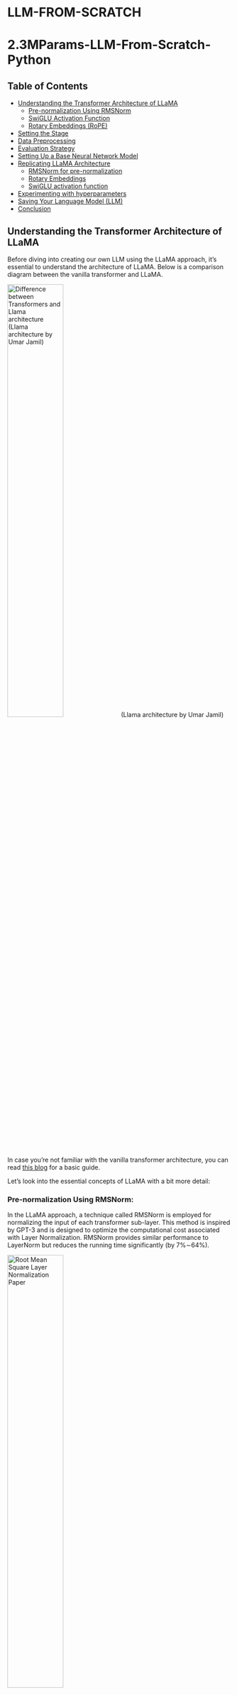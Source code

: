 # LLM-FROM-SCRATCH
# 2.3MParams-LLM-From-Scratch-Python
## Table of Contents

- [Understanding the Transformer Architecture of LLaMA](#understanding-the-transformer-architecture-of-llama)
  - [Pre-normalization Using RMSNorm](#pre-normalization-using-rmsnorm)
  - [SwiGLU Activation Function](#swiglu-activation-function)
  - [Rotary Embeddings (RoPE)](#rotary-embeddings-rope)
- [Setting the Stage](#setting-the-stage)
- [Data Preprocessing](#data-preprocessing)
- [Evaluation Strategy](#evaluation-strategy)
- [Setting Up a Base Neural Network Model](#setting-up-a-base-neural-network-model)
- [Replicating LLaMA Architecture](#replicating-llama-architecture)
  - [RMSNorm for pre-normalization](#rmsnorm-for-pre-normalization)
  - [Rotary Embeddings](#rotary-embeddings)
  - [SwiGLU activation function](#swiglu-activation-function)
- [Experimenting with hyperparameters](#experimenting-with-hyperparameters)
- [Saving Your Language Model (LLM)](#saving-your-language-model-llm)
- [Conclusion](#conclusion)

## Understanding the Transformer Architecture of LLaMA

Before diving into creating our own LLM using the LLaMA approach, it’s essential to understand the architecture of LLaMA. Below is a comparison diagram between the vanilla transformer and LLaMA.

<img src="https://cdn-images-1.medium.com/max/25620/1*nt-ydHhSVsaLXq_HZRaLQA.png" alt="Difference between Transformers and Llama architecture (Llama architecture by Umar Jamil)" style="width: 50%;">
(Llama architecture by Umar Jamil)

In case you’re not familiar with the vanilla transformer architecture, you can read [this blog](https://medium.com/@fareedkhandev/understanding-transformers-a-step-by-step-math-example-part-1-a7809015150a) for a basic guide.

Let’s look into the essential concepts of LLaMA with a bit more detail:

### Pre-normalization Using RMSNorm:

In the LLaMA approach, a technique called RMSNorm is employed for normalizing the input of each transformer sub-layer. This method is inspired by GPT-3 and is designed to optimize the computational cost associated with Layer Normalization. RMSNorm provides similar performance to LayerNorm but reduces the running time significantly (by 7%∼64%).

<img src="https://cdn-images-1.medium.com/max/3604/1*9FA6P93WhRuWFXxVlPG3LA.png" alt="Root Mean Square Layer Normalization Paper" style="width: 50%;">


It achieves this by emphasizing re-scaling invariance and regulating the summed inputs based on the root mean square (RMS) statistic. The primary motivation is to simplify LayerNorm by removing the mean statistic. Interested readers can explore the detailed implementation of RMSNorm [here](https://github.com/bzhangGo/rmsnorm/blob/master/rmsnorm_torch.py).

### SwiGLU Activation Function:

LLaMA introduces the SwiGLU activation function, drawing inspiration from PaLM. To understand SwiGLU, it’s essential to first grasp the Swish activation function. SwiGLU extends Swish and involves a custom layer with a dense network to split and multiply input activations.

<img src="https://cdn-images-1.medium.com/max/13536/1*N3dwnqNUD0TdwPYO0NlhYg.png" alt="SwiGLU: GLU Variants Improve Transformer" style="width: 50%;">

The aim is to enhance the expressive power of the model by introducing a more sophisticated activation function. Further details on SwiGLU can be found in the associated [paper](https://arxiv.org/pdf/2002.05202v1.pdf).

### Rotary Embeddings (RoPE):

Rotary Embeddings, or RoPE, is a type of position embedding used in LLaMA. It encodes absolute positional information using a rotation matrix and naturally includes explicit relative position dependency in self-attention formulations. RoPE offers advantages such as scalability to various sequence lengths and decaying inter-token dependency with increasing relative distances.

This is achieved by encoding relative positions through multiplication with a rotation matrix, resulting in decayed relative distances — a desirable feature for natural language encoding. Those interested in the mathematical details can refer to the [RoPE paper](https://arxiv.org/pdf/2104.09864v4.pdf).

In addition to these concepts, the LLaMA paper introduces other significant approaches, including the use of the **AdamW optimizer** with specific parameters, efficient implementations such as the causal [multi-head attention operator](https://facebookresearch.github.io/xformers/components/mha.html) available in the xformers library, and manually implemented backward functions for transformer layers to optimize computation during backward passes.

## Setting the Stage

We’ll be working with a range of Python libraries throughout this project, so let’s import them:

```python
# PyTorch for implementing LLM (No GPU)
import torch

# Neural network modules and functions from PyTorch
from torch import nn
from torch.nn import functional as F

# NumPy for numerical operations
import numpy as np

# Matplotlib for plotting Loss etc.
from matplotlib import pyplot as plt

# Time module for tracking execution time
import time

# Pandas for data manipulation and analysis
import pandas as pd

# urllib for handling URL requests (Downloading Dataset)
import urllib.request
```

Furthermore, I’m creating a configuration object that stores model parameters.
```python
# Configuration object for model parameters
MASTER_CONFIG = {
    # Adding parameters later
}
```

This approach maintains flexibility, allowing for the addition of more parameters as needed in the future.

## Data Preprocessing

In the original LLaMA paper, diverse open-source datasets were employed to train and evaluate the model.

<img src="https://cdn-images-1.medium.com/max/2304/1*vcZOIbZVutELPXNrtAVSdg.png" alt="LLaMA Open and Efficient Foundation Language Models" width="50%">


Unfortunately, utilizing extensive datasets may be impractical for smaller projects. Therefore, for our implementation, we’ll take a more modest approach by creating a dramatically scaled-down version of LLaMA.

Given the constraints of not having access to vast amounts of data, we will focus on training a simplified version of LLaMA using the TinyShakespeare dataset. This open source dataset, available [here](https://github.com/karpathy/char-rnn/blob/master/data/tinyshakespeare/input.txt), contains approximately 40,000 lines of text from various Shakespearean works.

While LLaMA was trained on an extensive dataset comprising **1.4 trillion** tokens, our dataset, TinyShakespeare, containing around **1 million characters**.

First, let’s obtain our dataset by downloading it:
```python
# The URL of the raw text file on GitHub
url = "https://raw.githubusercontent.com/karpathy/char-rnn/master/data/tinyshakespeare/input.txt"

# The file name for local storage
file_name = "tinyshakespeare.txt"

# Execute the download
urllib.request.urlretrieve(url, file_name)
```

This Python script fetches the tinyshakespeare dataset from the specified URL and saves it locally with the filename **“tinyshakespeare.txt.”**

Next, let’s determine the vocabulary size, which represents the unique number of characters in our dataset. Here’s the code snippet:
```python
# Read the content of the dataset
lines = open("tinyshakespeare.txt", 'r').read()

# Create a sorted list of unique characters in the dataset
vocab = sorted(list(set(lines)))

# Display the first 10 characters in the vocabulary list
print('Printing the first 10 characters of the vocab list:', vocab[:10])

# Output the total number of characters in our dataset (Vocabulary Size)
print('Total number of characters in our dataset (Vocabulary Size):', len(vocab))
```

<img src="https://cdn-images-1.medium.com/max/52186/1*No8_KIyXjY7gzvIMf2t9hg.png" alt="" width="50%">


Now, we’re creating mappings between integers to characters (**itos**) and characters to integers (**stoi**). Here’s the code:

```python
# Mapping integers to characters (itos)
itos = {i: ch for i, ch in enumerate(vocab)}

# Mapping characters to integers (stoi)
stoi = {ch: i for i, ch in enumerate(vocab)}
```

<img src="https://cdn-images-1.medium.com/max/52186/1*F3J_886M-k9pvAjUUOXlxA.png" alt="" width="50%">

In the original LLaMA paper, the [SentencePiece byte-pair encoding tokenizer](https://github.com/google/sentencepiece) from Google was used. However, for simplicity, we’ll opt for a basic character-level tokenizer. Let’s create encode and decode functions that we’ll later apply to our dataset:
```python
# Encode function: Converts a string to a list of integers using the mapping stoi
def encode(s):
    return [stoi[ch] for ch in s]

# Decode function: Converts a list of integers back to a string using the mapping itos
def decode(l):
    return ''.join([itos[i] for i in l])

# Example: Encode the string "hello" and then decode the result
decode(encode("morning"))
```
The final line will output `morning` confirms the proper functionality of the encode and decode functions.

We are now converting our dataset into a torch tensor, specifying its data type for further operations using **PyTorch**:
```python
# Convert the dataset into a torch tensor with specified data type (dtype)
dataset = torch.tensor(encode(lines), dtype=torch.int8)

# Display the shape of the resulting tensor
print(dataset.shape)
```
The output istorch.Size([1115394]) indicates that our dataset contains approximately **one million tokens**. It's worth noting that this is significantly smaller than the LLaMA dataset, which consists of **1.4 trillion tokens**.

We’ll create a function responsible for splitting our dataset into training, validation, or test sets. In machine learning or deep learning projects, such splits are crucial for developing and evaluating models, and the same principle applies here in replicating a Large Language Model (LLM) approach:
```python
# Function to get batches for training, validation, or testing
def get_batches(data, split, batch_size, context_window, config=MASTER_CONFIG):
    # Split the dataset into training, validation, and test sets
    train = data[:int(.8 * len(data))]
    val = data[int(.8 * len(data)): int(.9 * len(data))]
    test = data[int(.9 * len(data)):]

    # Determine which split to use
    batch_data = train
    if split == 'val':
        batch_data = val
    if split == 'test':
        batch_data = test

    # Pick random starting points within the data
    ix = torch.randint(0, batch_data.size(0) - context_window - 1, (batch_size,))

    # Create input sequences (x) and corresponding target sequences (y)
    x = torch.stack([batch_data[i:i+context_window] for i in ix]).long()
    y = torch.stack([batch_data[i+1:i+context_window+1] for i in ix]).long()

    return x, y
```
Now that our splitting function is defined, let’s establish two parameters crucial for this process:

```python
# Update the MASTER_CONFIG with batch_size and context_window parameters
MASTER_CONFIG.update({
    'batch_size': 8,          # Number of batches to be processed at each random split
    'context_window': 16      # Number of characters in each input (x) and target (y) sequence of each batch
})
```
batch_size determines how many batches are processed at each random split, while context_window specifies the number of characters in each input (x) and target (y) sequence of each batch.

Let’s print a random sample from the train split of batch 8 and context window 16 from our dataset:
```python
# Obtain batches for training using the specified batch size and context window
xs, ys = get_batches(dataset, 'train', MASTER_CONFIG['batch_size'], MASTER_CONFIG['context_window'])

# Decode the sequences to obtain the corresponding text representations
decoded_samples = [(decode(xs[i].tolist()), decode(ys[i].tolist())) for i in range(len(xs))]

# Print the random sample
print(decoded_samples)
```
<img src="https://cdn-images-1.medium.com/max/14848/1*lv5ckp3X_s2qrVMW1QVkPg.png" alt="" width="50%">


## Evaluation Strategy

Now, we are set to create a function dedicated to evaluating our self-created LLaMA architecture. The reason for doing this before defining the actual model approach is to enable continuous evaluation during the training process.
```python
@torch.no_grad()  # Don't compute gradients for this function
def evaluate_loss(model, config=MASTER_CONFIG):
    # Placeholder for the evaluation results
    out = {}
    
    # Set the model to evaluation mode
    model.eval()

    # Iterate through training and validation splits
    for split in ["train", "val"]:
        # Placeholder for individual losses
        losses = []

        # Generate 10 batches for evaluation
        for _ in range(10):
            # Get input sequences (xb) and target sequences (yb)
            xb, yb = get_batches(dataset, split, config['batch_size'], config['context_window'])
            
            # Perform model inference and calculate the loss
            _, loss = model(xb, yb)
            
            # Append the loss to the list
            losses.append(loss.item())

        # Calculate the mean loss for the split and store it in the output dictionary
        out[split] = np.mean(losses)
    
    # Set the model back to training mode
    model.train()
    
    return out
```

We have used the **loss** as a metric to assess the performance of the model during training iterations. Our function iterates through the training and validation splits, computes the mean loss over 10 batches for each split, and finally returns the results. The model is then set back to training mode with model.train().

## Setting Up a Base Neural Network Model

We’re building a basic neural network that we’ll improve later using LLaMA techniques.

```python
# Definition of a basic neural network class
class SimpleBrokenModel(nn.Module):
    def __init__(self, config=MASTER_CONFIG):
        super().__init__()
        self.config = config

        # Embedding layer to convert character indices to vectors (vocab size: 65)
        self.embedding = nn.Embedding(config['vocab_size'], config['d_model'])

        # Linear layers for modeling relationships between features
        # (to be updated with SwiGLU activation function as in LLaMA)
        self.linear = nn.Sequential(
            nn.Linear(config['d_model'], config['d_model']),
            nn.ReLU(),  # Currently using ReLU, will be replaced with SwiGLU as in LLaMA
            nn.Linear(config['d_model'], config['vocab_size']),
        )

        # Print the total number of model parameters
        print("Model parameters:", sum([m.numel() for m in self.parameters()]))
```

In the current architecture, the embedding layer has a vocabulary size of 65, representing the characters in our dataset. As this serves as our base model, we are using **ReLU **as the activation function in the linear layers; however, this will later be replaced with SwiGLU, as used in LLaMA.

To create a forward pass for our base model, we must define a forward function within our NN model.
```python
# Definition of a basic neural network class
class SimpleBrokenModel(nn.Module):
    def __init__(self, config=MASTER_CONFIG):

        # Rest of the code        
        ... 

        # Forward pass function for the base model
        def forward(self, idx, targets=None):
            # Embedding layer converts character indices to vectors
            x = self.embedding(idx)
            
            # Linear layers for modeling relationships between features
            a = self.linear(x)
            
            # Apply softmax activation to obtain probability distribution
            logits = F.softmax(a, dim=-1)

            # If targets are provided, calculate and return the cross-entropy loss
            if targets is not None:
                # Reshape logits and targets for cross-entropy calculation
                loss = F.cross_entropy(logits.view(-1, self.config['vocab_size']), targets.view(-1))
                return logits, loss

            # If targets are not provided, return the logits
            else:
                return logits

        # Print the total number of model parameters
        print("Model parameters:", sum([m.numel() for m in self.parameters()]))
```

This forward pass function takes character indices (idx) as input, applies the embedding layer, passes the result through linear layers, applies a softmax activation to obtain a probability distribution (logits). If targets are provided, it calculates the cross-entropy loss and returns both logits and loss. If targets are not provided, it returns only the logits.

To instantiate this model, we can directly invoke the class and print the total number of parameters in our Simple Neural Network Model. We’ve set the dimension of our linear layers to 128, specifying this value in our config object:
```python
# Update MASTER_CONFIG with the dimension of linear layers (128)
MASTER_CONFIG.update({
    'd_model': 128,
})

# Instantiate the SimpleBrokenModel using the updated MASTER_CONFIG
model = SimpleBrokenModel(MASTER_CONFIG)

# Print the total number of parameters in the model
print("Total number of parameters in the Simple Neural Network Model:", sum([m.numel() for m in model.parameters()]))
```
<img src="https://cdn-images-1.medium.com/max/56088/1*8k4YL-ZFXGHFgfu_-PMaPg.png" alt="" width="50%">


Our Simple Neural Network Model comprises approximately 33,000 parameters.

Similarly, to compute logits and loss, we only need to feed our split dataset into our model:
```python
# Obtain batches for training using the specified batch size and context window
xs, ys = get_batches(dataset, 'train', MASTER_CONFIG['batch_size'], MASTER_CONFIG['context_window'])

# Calculate logits and loss using the model
logits, loss = model(xs, ys)
```
To train our base model and note its performance, we need to specify some parameters. We are training for a total of 1000 epochs. Increasing the batch size to 32 from 8, and set the log_interval to 10, indicating that the code will print or log information about the training progress every 10 batches. For optimization, we’ll use the Adam optimizer.
```python
# Update MASTER_CONFIG with training parameters
MASTER_CONFIG.update({
    'epochs': 1000,          # Number of training epochs
    'log_interval': 10,      # Log information every 10 batches during training
    'batch_size': 32,        # Increase batch size to 32
})

# Instantiate the SimpleBrokenModel with updated configuration
model = SimpleBrokenModel(MASTER_CONFIG)

# Define the Adam optimizer for model parameters
optimizer = torch.optim.Adam(
    model.parameters(),      # Pass the model parameters to the optimizer
)
```
Let’s execute the training process and capture the loss from our base model, including the total number of parameters. **Additionally, each line is commented for clarity**:
```python
# Function to perform training
def train(model, optimizer, scheduler=None, config=MASTER_CONFIG, print_logs=False):
    # Placeholder for storing losses
    losses = []
    
    # Start tracking time
    start_time = time.time()

    # Iterate through epochs
    for epoch in range(config['epochs']):
        # Zero out gradients
        optimizer.zero_grad()

        # Obtain batches for training
        xs, ys = get_batches(dataset, 'train', config['batch_size'], config['context_window'])

        # Forward pass through the model to calculate logits and loss
        logits, loss = model(xs, targets=ys)

        # Backward pass and optimization step
        loss.backward()
        optimizer.step()

        # If a learning rate scheduler is provided, adjust the learning rate
        if scheduler:
            scheduler.step()

        # Log progress every specified interval
        if epoch % config['log_interval'] == 0:
            # Calculate batch time
            batch_time = time.time() - start_time
            
            # Evaluate loss on validation set
            x = evaluate_loss(model)
            
            # Store the validation loss
            losses += [x]
            
            # Print progress logs if specified
            if print_logs:
                print(f"Epoch {epoch} | val loss {x['val']:.3f} | Time {batch_time:.3f} | ETA in seconds {batch_time * (config['epochs'] - epoch)/config['log_interval'] :.3f}")
                
            # Reset the timer
            start_time = time.time()

            # Print learning rate if a scheduler is provided
            if scheduler:
                print("lr: ", scheduler.get_lr())

    # Print the final validation loss
    print("Validation loss: ", losses[-1]['val'])
    
    # Plot the training and validation loss curves
    return pd.DataFrame(losses).plot()

# Execute the training process
train(model, optimizer)
```
<img src="https://cdn-images-1.medium.com/max/17880/1*z1YNDzGegE2sg12SfkIZjw.png" alt="" width="50%">


The initial cross-entropy loss before training stands at 4.17, and after 1000 epochs, it reduces to 3.95. In this context, cross-entropy reflects the likelihood of selecting the incorrect word.

Our model incorporates a softmax layer on the logits, which transforms a vector of numbers into a probability distribution. Let’s use the built-in F.cross_entropy function, we need to directly pass in the [unnormalized logits](https://pytorch.org/docs/stable/generated/torch.nn.functional.cross_entropy.html). Consequently, we will modify our model accordingly.
```python
# Modified SimpleModel class without softmax layer
class SimpleModel(nn.Module):
    def __init__(self, config):
       
       # Rest of the code
       ...

    def forward(self, idx, targets=None):
        # Embedding layer converts character indices to vectors
        x = self.embedding(idx)
        
        # Linear layers for modeling relationships between features
        logits = self.linear(x)

        # If targets are provided, calculate and return the cross-entropy loss
        if targets is not None:

            # Rest of the code
            ...
```
Let’s recreate the updated SimpleModel and train it for 1000 epochs to observe any changes:

```python
# Create the updated SimpleModel
model = SimpleModel(MASTER_CONFIG)

# Obtain batches for training
xs, ys = get_batches(dataset, 'train', MASTER_CONFIG['batch_size'], MASTER_CONFIG['context_window'])

# Calculate logits and loss using the model
logits, loss = model(xs, ys)

# Define the Adam optimizer for model parameters
optimizer = torch.optim.Adam(model.parameters())

# Train the model for 100 epochs
train(model, optimizer)
```
<img src="https://cdn-images-1.medium.com/max/21656/1*90UeocQghByPqaZ_g6dYEw.png" alt="" width="50%">


After reducing the loss to 2.51, let’s explore how our language model with approximately **33,000 parameters** generates text during inferencing. We’ll create a ‘generate’ function, which we’ll later use when replicating LLaMA:

```python
# Generate function for text generation using the trained model
def generate(model, config=MASTER_CONFIG, max_new_tokens=30):
    idx = torch.zeros(5, 1).long()
    for _ in range(max_new_tokens):
        # Call the model
        logits = model(idx[:, -config['context_window']:])
        last_time_step_logits = logits[
            :, -1, :
        ]  # all the batches (1), last time step, all the logits
        p = F.softmax(last_time_step_logits, dim=-1)  # softmax to get probabilities
        idx_next = torch.multinomial(
            p, num_samples=1
        )  # sample from the distribution to get the next token
        idx = torch.cat([idx, idx_next], dim=-1)  # append to the sequence
    return [decode(x) for x in idx.tolist()]

# Generate text using the trained model
generate(model)
```
<img src="https://cdn-images-1.medium.com/max/43492/1*D1X9nqb8gPN5tXZJL2eAiQ.png" alt="" width="50%">


The generated text doesn’t look great with our basic model of around 33K parameters. However, now that we’ve laid the groundwork with this simple model, we’ll move on to constructing the LLaMA architecture in the next section.

## Replicating LLaMA Architecture

In the earlier part of the blog, we covered essential concepts, and now, we’ll integrate these concepts into our base model. LLaMA introduces three architectural modifications to the original Transformer:

 1. RMSNorm for pre-normalization

 2. Rotary embeddings

 3. SwiGLU activation function

We’ll incorporate each of these modifications one by one into our base model, iterating and building upon them.

### RMSNorm for pre-normalization:

We are defining an RMSNorm function with the following functionalities:
```python
class RMSNorm(nn.Module):
    def __init__(self, layer_shape, eps=1e-8, bias=False):
        super(RMSNorm, self).__init__()

        # Registering a learnable parameter 'scale' as a parameter of the module
        self.register_parameter("scale", nn.Parameter(torch.ones(layer_shape)))

    def forward(self, x):
        """
        Assumes shape is (batch, seq_len, d_model)
        """
        # Calculating the Frobenius norm, RMS = 1/sqrt(N) * Frobenius norm
        ff_rms = torch.linalg.norm(x, dim=(1,2)) * x[0].numel() ** -.5

        # Normalizing the input tensor 'x' with respect to RMS
        raw = x / ff_rms.unsqueeze(-1).unsqueeze(-1)

        # Scaling the normalized tensor using the learnable parameter 'scale'
        return self.scale[:x.shape[1], :].unsqueeze(0) * raw
```
we define the RMSNorm class. During initialization, it registers a scale parameter. In the forward pass, it calculates the **Frobenius norm** of the input tensor and then normalizes the tensor. Finally, the tensor is scaled by the registered scale parameter. This function is designed for use in LLaMA to replace the LayerNorm operation.

Now it’s time to incorporate the first implementation concept of LLaMA, which is RMSNorm, into our simple NN model. Here’s the updated code:
```python
# Define the SimpleModel_RMS with RMSNorm
class SimpleModel_RMS(nn.Module):
    def __init__(self, config):
        super().__init__()
        self.config = config

        # Embedding layer to convert character indices to vectors
        self.embedding = nn.Embedding(config['vocab_size'], config['d_model'])

        # RMSNorm layer for pre-normalization
        self.rms = RMSNorm((config['context_window'], config['d_model']))

        # Linear layers for modeling relationships between features
        self.linear = nn.Sequential(
            # Rest of the code
            ...
        )

        # Print the total number of model parameters
        print("Model parameters:", sum([m.numel() for m in self.parameters()]))

    def forward(self, idx, targets=None):
        # Embedding layer converts character indices to vectors
        x = self.embedding(idx)

        # RMSNorm pre-normalization
        x = self.rms(x)

        # Linear layers for modeling relationships between features
        logits = self.linear(x)

        if targets is not None:

            # Rest of the code
            ...
```
Let’s execute the modified NN model with RMSNorm and observe the updated number of parameters in the model, along with the loss:
```python
# Create an instance of SimpleModel_RMS
model = SimpleModel_RMS(MASTER_CONFIG)

# Obtain batches for training
xs, ys = get_batches(dataset, 'train', MASTER_CONFIG['batch_size'], MASTER_CONFIG['context_window'])

# Calculate logits and loss using the model
logits, loss = model(xs, ys)

# Define the Adam optimizer for model parameters
optimizer = torch.optim.Adam(model.parameters())

# Train the model
train(model, optimizer)
```
<img src="https://cdn-images-1.medium.com/max/23800/1*f9hz23xc6xo9otvw5K00Nw.png" alt="" width="50%">


The validation loss experiences a small decrease, and the parameters of our updated LLM now total approximately 55,000.

### Rotary Embeddings:

Next, we will implement rotary positional embeddings. In RoPE, the authors suggest embedding the position of a token in a sequence by rotating the embedding, applying a different rotation at each position. Let’s create a function that mimics the actual paper implementation of RoPE:
```python
def get_rotary_matrix(context_window, embedding_dim):
    # Initialize a tensor for the rotary matrix with zeros
    R = torch.zeros((context_window, embedding_dim, embedding_dim), requires_grad=False)
    
    # Loop through each position in the context window
    for position in range(context_window):
        # Loop through each dimension in the embedding
        for i in range(embedding_dim // 2):
            # Calculate the rotation angle (theta) based on the position and embedding dimension
            theta = 10000. ** (-2. * (i - 1) / embedding_dim)
            # Calculate the rotated matrix elements using sine and cosine functions
            m_theta = position * theta
            R[position, 2 * i, 2 * i] = np.cos(m_theta)
            R[position, 2 * i, 2 * i + 1] = -np.sin(m_theta)
            R[position, 2 * i + 1, 2 * i] = np.sin(m_theta)
            R[position, 2 * i + 1, 2 * i + 1] = np.cos(m_theta)
    return R
```
we generate a rotary matrix based on the specified context window and embedding dimension, following the proposed RoPE implementation.

```python
class RoPEAttentionHead(nn.Module):
    def __init__(self, config):
        super().__init__()
        self.config = config
        # Linear transformation for query
        self.w_q = nn.Linear(config['d_model'], config['d_model'], bias=False)
        # Linear transformation for key
        self.w_k = nn.Linear(config['d_model'], config['d_model'], bias=False)
        # Linear transformation for value
        self.w_v = nn.Linear(config['d_model'], config['d_model'], bias=False)
        # Obtain rotary matrix for positional embeddings
        self.R = get_rotary_matrix(config['context_window'], config['d_model'])

    def get_rotary_matrix(context_window, embedding_dim):
        # Generate rotational matrix for RoPE
        R = torch.zeros((context_window, embedding_dim, embedding_dim), requires_grad=False)
        for position in range(context_window):
            for i in range(embedding_dim//2):
                
                # Rest of the code
                ...

        return R

    def forward(self, x, return_attn_weights=False):
        # x: input tensor of shape (batch, sequence length, dimension)

        b, m, d = x.shape  # batch size, sequence length, dimension

        # Linear transformations for Q, K, and V
        q = self.w_q(x)
        k = self.w_k(x)
        v = self.w_v(x)

        # Rotate Q and K using the RoPE matrix
        q_rotated = (torch.bmm(q.transpose(0, 1), self.R[:m])).transpose(0, 1)
        k_rotated = (torch.bmm(k.transpose(0, 1), self.R[:m])).transpose(0, 1)

        # Perform scaled dot-product attention
        activations = F.scaled_dot_product_attention(
            q_rotated, k_rotated, v, dropout_p=0.1, is_causal=True
        )

        if return_attn_weights:
            # Create a causal attention mask
            attn_mask = torch.tril(torch.ones((m, m)), diagonal=0)
            # Calculate attention weights and add causal mask
            attn_weights = torch.bmm(q_rotated, k_rotated.transpose(1, 2)) / np.sqrt(d) + attn_mask
            attn_weights = F.softmax(attn_weights, dim=-1)
            return activations, attn_weights

        return activations
```
Now that we have a single masked attention head that returns attention weights, the next step is to create a multi-Head attention mechanism.
```python
class RoPEMaskedMultiheadAttention(nn.Module):
    def __init__(self, config):
        super().__init__()
        self.config = config
        # Create a list of RoPEMaskedAttentionHead instances as attention heads
        self.heads = nn.ModuleList([
            RoPEMaskedAttentionHead(config) for _ in range(config['n_heads'])
        ])
        self.linear = nn.Linear(config['n_heads'] * config['d_model'], config['d_model'])  # Linear layer after concatenating heads
        self.dropout = nn.Dropout(.1)  # Dropout layer

    def forward(self, x):
        # x: input tensor of shape (batch, sequence length, dimension)

        # Process each attention head and concatenate the results
        heads = [h(x) for h in self.heads]
        x = torch.cat(heads, dim=-1)
        
        # Apply linear transformation to the concatenated output
        x = self.linear(x)
        
        # Apply dropout
        x = self.dropout(x)
        return x
```
The original paper used 32 heads for their smaller 7b LLM variation, but due to constraints, we’ll use 8 heads for our approach.
```python
# Update the master configuration with the number of attention heads
MASTER_CONFIG.update({
    'n_heads': 8,
})
```

Now that we’ve implemented Rotational Embedding and Multi-head Attention, let’s re-write our RMSNorm neural network model with the updated code. We’ll test its performance, compute the loss, and check the number of parameters. We’ll refer to this updated model as **“RopeModel”**
```python
class RopeModel(nn.Module):
    def __init__(self, config):
        super().__init__()
        self.config = config

        # Embedding layer for input tokens
        self.embedding = nn.Embedding(config['vocab_size'], config['d_model'])
        
        # RMSNorm layer for pre-normalization
        self.rms = RMSNorm((config['context_window'], config['d_model']))
        
        # RoPEMaskedMultiheadAttention layer
        self.rope_attention = RoPEMaskedMultiheadAttention(config)

        # Linear layer followed by ReLU activation
        self.linear = nn.Sequential(
            nn.Linear(config['d_model'], config['d_model']),
            nn.ReLU(),
        )

        # Final linear layer for prediction
        self.last_linear = nn.Linear(config['d_model'], config['vocab_size'])

        print("model params:", sum([m.numel() for m in self.parameters()]))

    def forward(self, idx, targets=None):
        # idx: input indices
        x = self.embedding(idx)

        # One block of attention
        x = self.rms(x)  # RMS pre-normalization
        x = x + self.rope_attention(x)

        x = self.rms(x)  # RMS pre-normalization
        x = x + self.linear(x)

        logits = self.last_linear(x)

        if targets is not None:
            loss = F.cross_entropy(logits.view(-1, self.config['vocab_size']), targets.view(-1))
            return logits, loss

        else:
            return logits
```

Let’s execute the modified NN model with RMSNorm, Rotational Embeddings and Masked Multi Head Attentions to observe the updated number of parameters in the model, along with the loss:
```python
# Create an instance of RopeModel (RMSNorm, RoPE, Multi-Head)
model = RopeModel(MASTER_CONFIG)

# Obtain batches for training
xs, ys = get_batches(dataset, 'train', MASTER_CONFIG['batch_size'], MASTER_CONFIG['context_window'])

# Calculate logits and loss using the model
logits, loss = model(xs, ys)

# Define the Adam optimizer for model parameters
optimizer = torch.optim.Adam(model.parameters())

# Train the model
train(model, optimizer)
```
<img src="https://cdn-images-1.medium.com/max/20664/1*6MiNSfJf8x8xZqWkiy51Tg.png" alt="" width="50%">


The validation loss experiences a small decrease again, and the parameters of our updated LLM now total approximately 55,000.

Let’s train the model for more epochs to see if the loss of our recreated LLaMA LLM continues to decrease or not.
```python
# Updating training configuration with more epochs and a logging interval
MASTER_CONFIG.update({
    "epochs": 5000,
    "log_interval": 10,
})

# Training the model with the updated configuration
train(model, optimizer)
```
<img src="https://cdn-images-1.medium.com/max/20664/1*JxlI2_wH8OHDrizFoJF6Kw.png" alt="" width="50%">


The validation loss continues to decrease, suggesting that training for more epochs could lead to further loss reduction, though not significantly.

### SwiGLU activation function:

As mentioned before, the creators of LLaMA use SwiGLU instead of ReLU, so we’ll be implementing SwiGLU equation in our code.

![[https://arxiv.org/pdf/2002.05202v1.pdf](https://arxiv.org/pdf/2002.05202v1.pdf)](https://cdn-images-1.medium.com/max/27072/1*db6BeMw78FH_ZkVEGIyVPA.png)

```python
class SwiGLU(nn.Module):
    """ Paper Link -> https://arxiv.org/pdf/2002.05202v1.pdf """
    def __init__(self, size):
        super().__init__()
        self.config = config  # Configuration information
        self.linear_gate = nn.Linear(size, size)  # Linear transformation for the gating mechanism
        self.linear = nn.Linear(size, size)  # Linear transformation for the main branch
        self.beta = torch.randn(1, requires_grad=True)  # Random initialization of the beta parameter

        # Using nn.Parameter for beta to ensure it's recognized as a learnable parameter
        self.beta = nn.Parameter(torch.ones(1))
        self.register_parameter("beta", self.beta)

    def forward(self, x):
        # Swish-Gated Linear Unit computation
        swish_gate = self.linear_gate(x) * torch.sigmoid(self.beta * self.linear_gate(x))
        out = swish_gate * self.linear(x)  # Element-wise multiplication of the gate and main branch
        return out
```
After implementing the SwiGLU equation in python, we need to integrate it into our modified LLaMA language model (**RopeModel**).

```python
class RopeModel(nn.Module):
    def __init__(self, config):
        super().__init__()
        self.config = config

        # Embedding layer for input tokens
        self.embedding = nn.Embedding(config['vocab_size'], config['d_model'])
        
        # RMSNorm layer for pre-normalization
        self.rms = RMSNorm((config['context_window'], config['d_model']))
        
        # Multi-head attention layer with RoPE (Rotary Positional Embeddings)
        self.rope_attention = RoPEMaskedMultiheadAttention(config)

        # Linear layer followed by SwiGLU activation
        self.linear = nn.Sequential(
            nn.Linear(config['d_model'], config['d_model']),
            SwiGLU(config['d_model']),  # Adding SwiGLU activation
        )

        # Output linear layer
        self.last_linear = nn.Linear(config['d_model'], config['vocab_size'])

        # Printing total model parameters
        print("model params:", sum([m.numel() for m in self.parameters()]))

    def forward(self, idx, targets=None):
        x = self.embedding(idx)

        # One block of attention
        x = self.rms(x)  # RMS pre-normalization
        x = x + self.rope_attention(x)

        x = self.rms(x)  # RMS pre-normalization
        x = x + self.linear(x)  # Applying SwiGLU activation

        logits = self.last_linear(x)

        if targets is not None:
            # Calculate cross-entropy loss if targets are provided
            loss = F.cross_entropy(logits.view(-1, self.config['vocab_size']), targets.view(-1))
            return logits, loss

        else:
            return logits
```
Let’s execute the modified NN model with RMSNorm, Rotational Embeddings, Masked Multi Head Attentions and SwiGLU to observe the updated number of parameters in the model, along with the loss:
```python
# Create an instance of RopeModel (RMSNorm, RoPE, Multi-Head, SwiGLU)
model = RopeModel(MASTER_CONFIG)

# Obtain batches for training
xs, ys = get_batches(dataset, 'train', MASTER_CONFIG['batch_size'], MASTER_CONFIG['context_window'])

# Calculate logits and loss using the model
logits, loss = model(xs, ys)

# Define the Adam optimizer for model parameters
optimizer = torch.optim.Adam(model.parameters())

# Train the model
train(model, optimizer)
```
<img src="https://cdn-images-1.medium.com/max/23288/1*P3Z15lV1LNLZdsEpTd2mSA.png" alt="" width="50%">


Once again the validation loss experiences a small decrease, and the parameters of our updated LLM now total approximately 60,000.

So far, we have successfully implemented the key components of the paper, namely RMSNorm, RoPE, and SwiGLU. We observed that these implementations led to a minimal decrease in the loss.

Now we will add layers to our LLaMA to examine its impact on the loss. The original paper used 32 layers for the 7b version, but we will use only 4 layers. Let’s adjust our model settings accordingly.
```python
# Update model configurations for the number of layers
MASTER_CONFIG.update({
    'n_layers': 4,  # Set the number of layers to 4
})
```
Let’s start by creating a single layer to understand its impact.
```python
# add RMSNorm and residual connection
class LlamaBlock(nn.Module):
    def __init__(self, config):
        super().__init__()
        self.config = config

        # RMSNorm layer
        self.rms = RMSNorm((config['context_window'], config['d_model']))

        # RoPE Masked Multihead Attention layer
        self.attention = RoPEMaskedMultiheadAttention(config)

        # Feedforward layer with SwiGLU activation
        self.feedforward = nn.Sequential(
            nn.Linear(config['d_model'], config['d_model']),
            SwiGLU(config['d_model']),
        )

    def forward(self, x):
        # one block of attention
        x = self.rms(x) # RMS pre-normalization
        x = x + self.attention(x)  # residual connection

        x = self.rms(x) # RMS pre-normalization
        x = x + self.feedforward(x)  # residual connection
        return x
```
Create an instance of the LlamaBlock class and applies it to a random tensor.
```python
# Create an instance of the LlamaBlock class with the provided configuration
block = LlamaBlock(MASTER_CONFIG)

# Generate a random tensor with the specified batch size, context window, and model dimension
random_input = torch.randn(MASTER_CONFIG['batch_size'], MASTER_CONFIG['context_window'], MASTER_CONFIG['d_model'])

# Apply the LlamaBlock to the random input tensor
output = block(random_input)
```
Having successfully created a single layer, we can now use it to construct multiple layers. Additionally, we will rename our model class from **“ropemodel”** to **“Llama”** as we have replicated every component of the LLaMA language model.
```python
class Llama(nn.Module):
    def __init__(self, config):
        super().__init__()
        self.config = config
        # Embedding layer for token representations
        self.embeddings = nn.Embedding(config['vocab_size'], config['d_model'])
        # Sequential block of LlamaBlocks based on the specified number of layers
        self.llama_blocks = nn.Sequential(
            OrderedDict([(f"llama_{i}", LlamaBlock(config)) for i in range(config['n_layers'])])
        )
        # Feedforward network (FFN) for final output
        self.ffn = nn.Sequential(
            nn.Linear(config['d_model'], config['d_model']),
            SwiGLU(config['d_model']),
            nn.Linear(config['d_model'], config['vocab_size']),
        )

        # Print total number of parameters in the model
        print("model params:", sum([m.numel() for m in self.parameters()]))

    def forward(self, idx, targets=None):
        # Input token indices are passed through the embedding layer
        x = self.embeddings(idx)
        # Process the input through the LlamaBlocks
        x = self.llama_blocks(x)
        # Pass the processed input through the final FFN for output logits
        logits = self.ffn(x)

        # If targets are not provided, return only the logits
        if targets is None:
            return logits
        # If targets are provided, compute and return the cross-entropy loss
        else:
            loss = F.cross_entropy(logits.view(-1, self.config['vocab_size']), targets.view(-1))
            return logits, loss
```
Let’s execute the modified LLaMA model with RMSNorm, Rotational Embeddings, Masked Multi Head Attentions, SwiGLU and N_layers to observe the updated number of parameters in the model, along with the loss:
```python
# Create an instance of RopeModel (RMSNorm, RoPE, Multi-Head, SwiGLU, N_layers)
llama = Llama(MASTER_CONFIG)

# Obtain batches for training
xs, ys = get_batches(dataset, 'train', MASTER_CONFIG['batch_size'], MASTER_CONFIG['context_window'])

# Calculate logits and loss using the model
logits, loss = llama(xs, ys)

# Define the Adam optimizer for model parameters
optimizer = torch.optim.Adam(llama.parameters())

# Train the model
train(llama, optimizer)
```
<img src="https://cdn-images-1.medium.com/max/26104/1*hNJ7JxurShESQj6E5fsNrg.png" alt="" width="50%">


While there’s a possibility of overfitting, it’s crucial to explore whether extending the number of epochs leads to a further reduction in loss. Additionally, note that our current LLM has over 2 million parameters.

Let’s train it for higher number of epochs.
```python
# Update the number of epochs in the configuration
MASTER_CONFIG.update({
    'epochs': 10000,
})
# Train the LLaMA model for the specified number of epochs
train(llama, optimizer, scheduler=None, config=MASTER_CONFIG)
```
<img src="https://cdn-images-1.medium.com/max/26104/1*qKCUQza7EbFPYIO0IJd6ew.png" alt="" width="50%">


The loss here is 1.13, we can achieve even more lower loss without encountering significant overfitting. This suggests the model is performing well.

Let’s train the model once more, this time incorporating a scheduler
```python
# Training the model again, scheduler for better optimization.
train(llama, optimizer, config=MASTER_CONFIG)
```
<img src="https://cdn-images-1.medium.com/max/26104/1*ov1mEWSeLXz8NACkErQZbA.png" alt="" width="50%">


Up until now, we’ve successfully implemented a scaled-down version of the LLaMA architecture on our custom dataset. Now, let’s examine the generated output from our 2 million-parameter Language Model.

    # Generate text using the trained LLM (llama) with a maximum of 500 tokens
    generated_text = generate(llama, MASTER_CONFIG, 500)[0]
    print(generated_text)

<img src="https://cdn-images-1.medium.com/max/31844/1*NRnC0gQnbdCFkYaROiVbtw.png" alt="" width="50%">


Even though some generated words may not be perfect English, our LLM with just 2 million parameters has shown a basic understanding of the English language.

Now, let’s see how well our model performs on the test set.
```python
# Get batches from the test set
xs, ys = get_batches(dataset, 'test', MASTER_CONFIG['batch_size'], MASTER_CONFIG['context_window'])

# Pass the test data through the LLaMA model
logits, loss = llama(xs, ys)

# Print the loss on the test set
print(loss)
```
The computed loss on the test set is approximately 1.236.

A simple way to check for changes in the generated output is to run training for a large number of epochs and observe the results.

## Experimenting with hyperparameters

Hyperparameter tuning is a crucial step in training neural networks. In the original Llama paper, the authors utilized the Cosine Annealing learning schedule. However, in our experimentation, it didn’t perform well. Here’s an example of experimenting with Cosine Annealing learning Schedular:
```python
# Update configuration
MASTER_CONFIG.update({
    "epochs": 1000
})

# Create Llama model with Cosine Annealing learning schedule
llama_with_cosine = Llama(MASTER_CONFIG)

# Define Adam optimizer with specific hyperparameters
llama_optimizer = torch.optim.Adam(
    llama.parameters(),
    betas=(.9, .95),
    weight_decay=.1,
    eps=1e-9,
    lr=1e-3
)

# Define Cosine Annealing learning rate scheduler
scheduler = torch.optim.lr_scheduler.CosineAnnealingLR(llama_optimizer, 300, eta_min=1e-5)

# Train the Llama model with the specified optimizer and scheduler
train(llama_with_cosine, llama_optimizer, scheduler=scheduler)
```
## Saving Your Language Model (LLM)

You can save your entire LLM or just the parameters using the following:
```python
# Save the entire model
torch.save(llama, 'llama_model.pth')

# If you want to save only the model parameters
torch.save(llama.state_dict(), 'llama_model_params.pth')
```
To save your PyTorch model for Hugging Face’s Transformers library, you can use the save_pretrained method. Here's an example:
```python
from transformers import GPT2LMHeadModel, GPT2Config

# Assuming Llama is your PyTorch model
llama_config = GPT2Config.from_dict(MASTER_CONFIG)
llama_transformers = GPT2LMHeadModel(config=llama_config)
llama_transformers.load_state_dict(llama.state_dict())

# Specify the directory where you want to save the model
output_dir = "llama_model_transformers"

# Save the model and configuration
llama_transformers.save_pretrained(output_dir)
```
GPT2Config is used to create a configuration object compatible with GPT-2. Then, a GPT2LMHeadModel is created and loaded with the weights from your Llama model. Finally, save_pretrained is called to save both the model and configuration in the specified directory.

You can then load the model using the Transformers library:
```python
from transformers import GPT2LMHeadModel, GPT2Config

# Specify the directory where the model was saved
output_dir = "llama_model_transformers"

# Load the model and configuration
llama_transformers = GPT2LMHeadModel.from_pretrained(output_dir)
```
